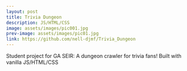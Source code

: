 ```yaml
---
layout: post
title: Trivia Dungeon
description: JS/HTML/CSS
image: assets/images/pic001.jpg
prev-image: assets/images/pic01.jpg
link: https://github.com/nell-djmf/Trivia_Dungeon
---
```


Student project for GA SEIR: A dungeon crawler for trivia fans! Built with vanilla JS/HTML/CSS
